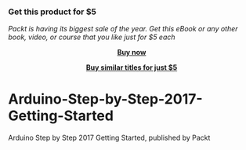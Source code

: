
### Get this product for $5

<i>Packt is having its biggest sale of the year. Get this eBook or any other book, video, or course that you like just for $5 each</i>


<b><p align='center'>[Buy now](https://packt.link/9781788472722)</p></b>


<b><p align='center'>[Buy similar titles for just $5](https://subscription.packtpub.com/search)</p></b>


# Arduino-Step-by-Step-2017-Getting-Started
Arduino Step by Step 2017 Getting Started, published by Packt
